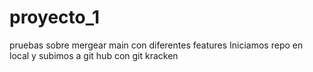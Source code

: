 # proyecto_1
pruebas sobre mergear main con diferentes features
Iniciamos repo en local y subimos a git hub con git kracken
